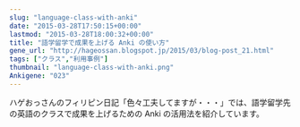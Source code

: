 ```yaml
---
slug: "language-class-with-anki"
date: "2015-03-28T17:50:15+00:00"
lastmod: "2015-03-28T18:00:32+00:00"
title: "語学留学で成果を上げる Anki の使い方"
gene_url: "http://hageossan.blogspot.jp/2015/03/blog-post_21.html"
tags: ["クラス","利用事例"]
thumbnail: "language-class-with-anki.png"
Ankigene: "023"
---
```

ハゲおっさんのフィリピン日記「色々工夫してますが・・・」では、語学留学先の英語のクラスで成果を上げるための Anki の活用法を紹介しています。

